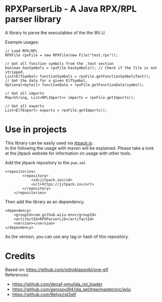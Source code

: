 # RPXParserLib - A Java RPX/RPL parser library

A library to parse the executables of the the Wii U.

Example usages:
```
// Load RPX/RPL
RPXFile rpxFile = new RPXFile(new File("test.rpx"));

// Get all function symbols from the .text section
boolean hasSymbols = rpxFile.hasSymbols(); // Check if the file is not stripped.
List<ElfSymbol> functionSymbols = rpxFile.getFunctionSymbolsText();
// Get the data for a given ElfSymbol.
Optional<byte[]> functionData = rpxFile.getFunctionData(symbol);

// Get all imports
Map<String, List<RPLImport>> imports = rpxFile.getImports();

// Get all exports
List<ElfExport> exports = rpxFile.getImports();
```

# Use in projects
This library can be easily used via [jitpack.io](https://jitpack.io/) .  
In the following the usage with maven will be explained. 
Please take a look at the jitpack website for information on usage with other tools.  

Add the jitpack repository to the `pom.xml`
```
<repositories>
        <repository>
            <id>jitpack.io</id>
            <url>https://jitpack.io</url>
        </repository>
    </repositories>
```
Then add the library as an dependency.
```
<dependency>
    <groupId>com.github.wiiu-env</groupId>
    <artifactId>RPXParserLib</artifactId>
    <version></version>
</dependency>
```
As the version, you can use any tag or hash of this repository.

# Credits
Based on: https://github.com/odnoklassniki/one-elf  
References:  
- https://github.com/decaf-emu/ida_rpl_loader
- https://github.com/aerosoul94/ida_gel/tree/master/src/wiiu
- https://github.com/Relys/rpl2elf